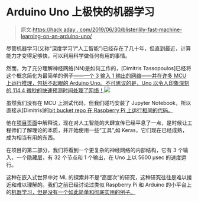 # Arduino Uno 上极快的机器学习

> 原文:[https://hack aday . com/2019/06/30/blisterilily-fast-machine-learning-on-an-arduino-uno/](https://hackaday.com/2019/06/30/blisteringly-fast-machine-learning-on-an-arduino-uno/)

尽管机器学习(又称“深度学习”/“人工智能”)已经存在了几十年，但直到最近，计算能力才变得足够快，可以利用科学做任何有用的事情。

然而，为了充分理解神经网络(NN)是如何工作的，[Dimitris Tassopoulos]已经将这个概念简化为最简单的例子[——一个 3 输入 1 输出的网络——并在许多 MCU 上运行推理，包括不起眼的 Arduino Uno。不可思议的是，Uno 以令人印象深刻的 114.4 微秒的快速预测时间处理了网络！![](../Images/13d4ff673a5b6af4944465b1fca9d802.png)](https://www.stupid-projects.com/machine-learning-on-embedded-part-1/)

虽然我们没有在 MCU 上测试代码，但我们碰巧安装了 Jupyter Notebook，所以直接从[Dimitris]的[bit bucket repo 在 Raspberry Pi 上运行相同的代码。](https://bitbucket.org/dimtass/machine-learning-for-embedded/src/master/jupyter_notebook/Simple%20python%20NN.ipynb?viewer=nbviewer)

他在[项目页面](https://www.stupid-projects.com/machine-learning-on-embedded-part-1/)中解释说，现在对人工智能的大肆宣传已经平息了一点，是时候让工程师们了解理论的本质，并开始使用一些“工具”,如 Keras，它们现在已经成熟，成为相当有用的东西。

在项目的第二部分，我们将看到一个更复杂的神经网络的内部结构，它有 3 个输入，一个隐藏层，有 32 个节点和 1 个输出，在 Uno 上以 5600 μsec 的速度运行。

这种在嵌入式世界中对 ML 的探索并不是“高层次”的研究，这种研究往往是难以接近和难以理解的。我们之前已经讨论过类似 Raspberry Pi 和 Arduino 的小平台上的[机器学习，但是没有一个如此简单和彻底实用的例子。](https://hackaday.com/2018/12/25/machine-learning-on-tiny-platforms-like-raspberry-pi-and-arduino/)